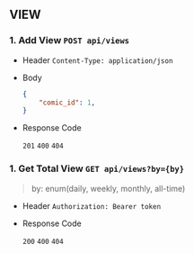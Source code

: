 ## VIEW

### 1. Add View `POST api/views`

- Header
    `Content-Type: application/json`

- Body

    ```json
    {
        "comic_id": 1,
    }
    ```

- Response Code

    `201` `400` `404`

### 1. Get Total View `GET api/views?by={by}`

> by: enum(daily, weekly, monthly, all-time)

- Header
    `Authorization: Bearer token`

- Response Code

    `200` `400` `404`